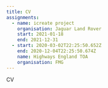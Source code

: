 ```yaml
---
title: CV
assignments:
  - name: icreate project
    organisation: Jaguar Land Rover
    start: 2021-01-18
    end: 2021-12-31
  - start: 2020-03-02T22:25:50.652Z
    end: 2020-12-04T22:25:50.674Z
    name: Highways England TOA
    organisation: FMG
---
```

CV